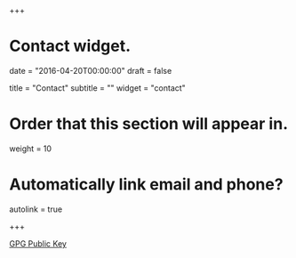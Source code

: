 +++
# Contact widget.

date = "2016-04-20T00:00:00"
draft = false

title = "Contact"
subtitle = ""
widget = "contact"

# Order that this section will appear in.
weight = 10

# Automatically link email and phone?
autolink = true

+++

[<span class="fa fa-key"></span> GPG Public Key](/pubkey.asc)
